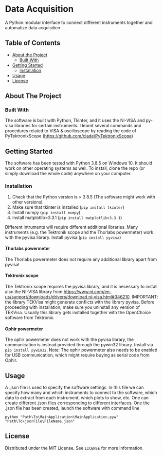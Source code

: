 # Data Acquisition
A Python modular interface to connect different instruments together and automatize data acquisition


<!-- TABLE OF CONTENTS -->
## Table of Contents

* [About the Project](#about-the-project)
  * [Built With](#built-with)
* [Getting Started](#getting-started)
  * [Installation](#installation)
* [Usage](#usage)
* [License](#license)


<!-- ABOUT THE PROJECT -->
## About The Project




### Built With
The software is built with Python, Tkinter, and it uses the NI-VISA and py-visa libraries for certain instruments. I learnt several commands and procedures related to VISA & oscilloscope by reading the code of PyTektronixScope (https://github.com/clade/PyTektronixScope)

<!-- GETTING STARTED -->
## Getting Started

The software has been tested with Python 3.8.5 on Windows 10. It should work on other operating systems as well. To install, clone the repo (or simply download the whole code) anywhere on your computer.



### Installation

1. Check that the Python version is > 3.8.5 (The software might work with other versions)
2. Make sure that tkinter is installed (```pip install tkinter```)
3. Install numpy (```pip install numpy```)
4. Install matplotlib>3.3.1 (```pip install matplotlib>3.3.1```)

Different intruments will require different additional libraries. Many instruments (e.g. the Tektronik scope and the Thorlabs powermeter) work with the pyvisa library. Install pyvisa (```pip install pyvisa```)

#### Thorlabs powermeter
The Thorlabs powermeter does not require any additional library apart from pyvisa!

#### Tektronix scope
The Tektronix scope requires the pyvisa library, and it is necessary to install also the NI-VISA library from https://www.ni.com/en-us/support/downloads/drivers/download.ni-visa.html#346210. 
IMPORTANT: the library TEKVisa might generate conflicts with the library pyvisa. Before proceeding with installation, make sure you uninstall any version of TEKVisa. Usually this library gets installed together with the OpenChoice software from Tektronix.

#### Ophir powermeter
The ophir powermeter does not work with the pyvisa library, the communication is instead provided through the pywin32 library.
Install via ``` pip install pywin32 ```.
Note: The ophir powermeter also needs to be enabled for USB communication, which might require buying as serial code from Ophir.


<!-- USAGE EXAMPLES -->
## Usage
A .json file is used to specify the software settings. In this file we can specify how many and which instruments to connect to the software, which data to extract from each instrument, which plots to show, etc. One can create different .json files corresponding to different interfaces.
One the .json file has been created, launch the software with command line
```
python "Path\To\MainApplication\MainApplication.pyw" "Path\To\jsonFile\FileName.json"
```


<!-- LICENSE -->
## License

Distributed under the MIT License. See `LICENSE` for more information.


